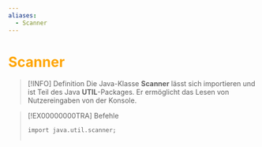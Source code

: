 ```yaml
---
aliases:
  - Scanner
---
```

# <font color = "orange">Scanner</font>
>[!INFO] Definition
>Die Java-Klasse **Scanner** lässt sich importieren und ist Teil des Java **UTIL**-Packages. Er ermöglicht das Lesen von Nutzereingaben von der Konsole.

>[!EX00000000TRA] Befehle
>```
>import java.util.scanner;
>
>
>```

